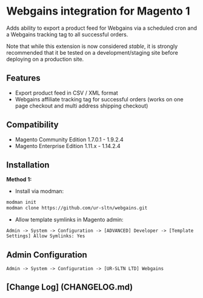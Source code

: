 # Webgains integration for Magento 1

Adds ability to export a product feed for Webgains via a scheduled cron and a Webgains tracking tag to all successful
orders.

Note that while this extension is now considered *stable*, it is strongly
recommended that it be tested on a development/staging site before deploying
on a production site.

## Features

  * Export product feed in CSV / XML format
  * Webgains affiliate tracking tag for successful orders (works on one page checkout and multi address shipping checkout)

## Compatibility

  * Magento Community Edition 1.7.0.1 - 1.9.2.4
  * Magento Enterprise Edition 1.11.x - 1.14.2.4

## Installation

**Method 1:**

  * Install via modman:

```sh
modman init
modman clone https://github.com/ur-sltn/webgains.git
```

  * Allow template symlinks in Magento admin:

```
Admin -> System -> Configuration -> [ADVANCED] Developer -> [Template Settings] Allow Symlinks: Yes
```

## Admin Configuration

```
Admin -> System -> Configuration -> [UR-SLTN LTD] Webgains
```

## [Change Log] (CHANGELOG.md)
